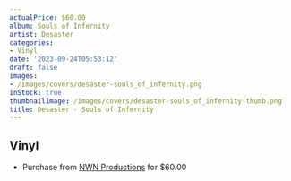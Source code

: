 ```yaml
---
actualPrice: $60.00
album: Souls of Infernity
artist: Desaster
categories:
- Vinyl
date: '2023-09-24T05:53:12'
draft: false
images:
- /images/covers/desaster-souls_of_infernity.png
inStock: true
thumbnailImage: /images/covers/desaster-souls_of_infernity-thumb.png
title: Desaster - Souls of Infernity
---
```


## Vinyl
* Purchase from [NWN Productions](http://shop.nwnprod.com/index.php?route=product/product&path=76&product_id=23562&sort=pd.name&order=ASC) for $60.00
